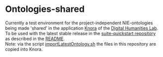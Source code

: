 # Ontologies-shared

Currently a test environment for the project-independent NIE-ontologies being made 'shared' in the application [Knora](https://github.com/dhlab-basel/Knora) of the [Digital Humanities Lab](https://github.com/dhlab-basel).  
To be used with the latest stable release in the [suite-quickstart repository](https://github.com/nie-ine/suite-quickstart) as described in the [README](https://github.com/nie-ine/suite-quickstart/blob/master/README.md).  
Note: via the script [importLatestOntology.sh](https://github.com/nie-ine/suite-quickstart/tree/master/importLatestOntologyFromGithub) the files in this repository are copied into Knora.

